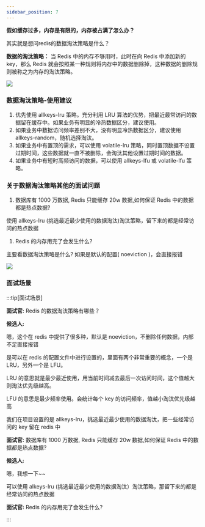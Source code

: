 ```yaml
---
sidebar_position: 7
---
```


**假如缓存过多，内存是有限的，内存被占满了怎么办？**

其实就是想问redis的数据淘汰策略是什么？

**数据的淘汰策略：** 当 Redis 中的内存不够用时，此时在向 Redis 中添加新的 key，那么 Redis 就会按照某一种规则将内存中的数据删除掉，这种数据的删除规则被称之为内存的淘汰策略。

![](./image/image_9a983984-74dc-4ee7-91e7-6f4308b09a0c.png)

### 数据淘汰策略-使用建议
1. 优先使用 allkeys-lru 策略。充分利用 LRU 算法的优势，把最近最常访问的数据留在缓存中。如果业务有明显的冷热数据区分，建议使用。
2. 如果业务中数据访问频率差别不大，没有明显冷热数据区分，建议使用 allkeys-random，随机选择淘汰。
3. 如果业务中有置顶的需求，可以使用 volatile-lru 策略，同时置顶数据不设置过期时间，这些数据就一直不被删除，会淘汰其他设置过期时间的数据。
4. 如果业务中有短时高频访问的数据，可以使用 allkeys-lfu 或 volatile-lfu 策略。

### 关于数据淘汰策略其他的面试问题
1. 数据库有 1000 万数据, Redis 只能缓存 20w 数据,如何保证 Redis 中的数据都是热点数据?

使用 allkeys-lru (挑选最近最少使用的数据淘汰)淘汰策略，留下来的都是经常访问的热点数据

1. Redis 的内存用完了会发生什么?

主要看数据淘汰策略是什么? 如果是默认的配置( noeviction )，会直接报错

![](./image/image_3e722e81-9c17-49cc-b2f5-fb9edb6f0965.png)

### 面试场景
:::tip[面试场景]

**面试官:** Redis 的数据淘汰策略有哪些？

**候选人:**

嗯，这个在 redis 中提供了很多种，默认是 noeviction，不删除任何数据，内部不足直接报错

是可以在 redis 的配置文件中进行设置的，里面有两个非常重要的概念，一个是 LRU，另外一个是 LFU。

LRU 的意思就是最少最近使用，用当前时间减去最后一次访问时间，这个值越大则淘汰优先级越高。

LFU 的意思是最少频率使用。会统计每个 key 的访问频率，值越小淘汰优先级越高

我们在项目设置的是 allkeys-lru，挑选最近最少使用的数据淘汰，把一些经常访问的 key 留在 redis 中

**面试官:** 数据库有 1000 万数据, Redis 只能缓存 20w 数据,如何保证 Redis 中的数据都是热点数据?

**候选人:**

嗯，我想一下~~

可以使用 alkeys-lru (挑选最近最少使用的数据淘汰）淘汰策略，那留下来的都是经常访问的热点数据

**面试官:** Redis 的内存用完了会发生什么?

:::

